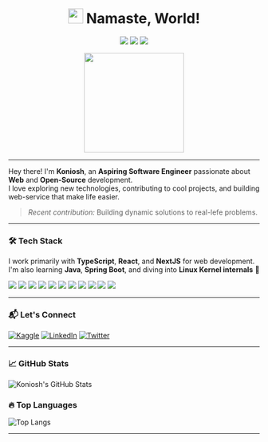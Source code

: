 <h1 align="center"> <img src="https://em-content.zobj.net/thumbs/160/apple/325/waving-hand_1f44b.png" height="30" /> Namaste, World! </h1>

<p align="center">
  <img src="https://img.shields.io/badge/Profile views-10,000+-green" />
  <img src="https://img.shields.io/badge/Medium-grey?logo=medium" />
  <img src="https://img.shields.io/badge/Portfolio-Koniosh-blue?logo=github" />
</p>

<p align="center">
  <img src="https://media.giphy.com/media/hqU2KkjW5bE2v2Z7Q2/giphy.gif" width="200" />
</p>

---

Hey there! I'm **Koniosh**, an **Aspiring Software Engineer** passionate about **Web** and **Open-Source** development.  
I love exploring new technologies, contributing to cool projects, and building web-service that make life easier.

> _Recent contribution:_ Building dynamic solutions to real-lefe problems.

---

### 🛠 Tech Stack

I work primarily with **TypeScript**, **React**, and **NextJS** for web development.  
I'm also learning **Java**, **Spring Boot**, and diving into **Linux Kernel internals** 🐧

<p>
  <img src="https://img.shields.io/badge/TypeScript-blue?logo=typescript" />
  <img src="https://img.shields.io/badge/JavaScript-yellow?logo=javascript" />
  <img src="https://img.shields.io/badge/Node.js-green?logo=node.js" />
  <img src="https://img.shields.io/badge/React-Violet?logo=react" />
  <img src="https://img.shields.io/badge/git-orange?logo=git" />
  <img src="https://img.shields.io/badge/React Native-blue?logo=react" />
  <img src="https://img.shields.io/badge/Java-blue?logo=c%2B%2B" />
  <img src="https://img.shields.io/badge/Python-yellow?logo=python" />
  <img src="https://img.shields.io/badge/MongoDB-green?logo=mongodb" />
  <img src="https://img.shields.io/badge/Taulwind-blue?logo=flask" />
  <img src="https://img.shields.io/badge/MySQL-blue?logo=mysql" />
</p>

---

### 📬 Let's Connect

[![Kaggle](https://img.shields.io/badge/Kaggle-20BEFF?style=flat&logo=kaggle&logoColor=white)](https://kaggle.com/)
[![LinkedIn](https://img.shields.io/badge/LinkedIn-Koniosh-blue?logo=linkedin)](https://linkedin.com/in/Koniosh)
[![Twitter](https://img.shields.io/badge/Twitter-%40Koniosh-blue)](https://twitter.com/Koniosh)

---

### 📈 GitHub Stats

![Koniosh's GitHub Stats](https://github-readme-stats.vercel.app/api?username=Koniosh&show_icons=true&theme=radical)

### 🔥 Top Languages

![Top Langs](https://github-readme-stats.vercel.app/api/top-langs/?username=Koniosh&layout=compact&theme=radical)

---


<!--
**Koniosh/Koniosh** is a ✨ _special_ ✨ repository because its `README.md` (this file) appears on your GitHub profile.

Here are some ideas to get you started:

- 🔭 I’m currently working on ...
- 🌱 I’m currently learning ...
- 👯 I’m looking to collaborate on ...
- 🤔 I’m looking for help with ...
- 💬 Ask me about ...
- 📫 How to reach me: ...
- 😄 Pronouns: ...
- ⚡ Fun fact: ...
-->

